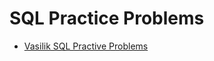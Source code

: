 # SQL Practice Problems

- [Vasilik SQL Practive Problems][1]

[1]: https://github.com/mperez13/sql_practice/tree/main/Vasilik_Practice_Problems
